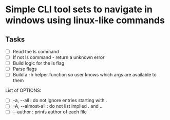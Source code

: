 # Simple CLI tool sets to navigate in windows using linux-like commands

## Tasks

- [ ] Read the ls command
- [ ] If not ls command - return a unknown error
- [ ] Build logic for the ls flag
- [ ] Parse flags
- [ ] Build a -h helper function so user knows which args are available to them

List of OPTIONS: 

- [ ] -a, --all : do not ignore entries starting with .
- [ ] -A, --almost-all : do not list implied . and ..
- [ ] --author : prints author of each file
